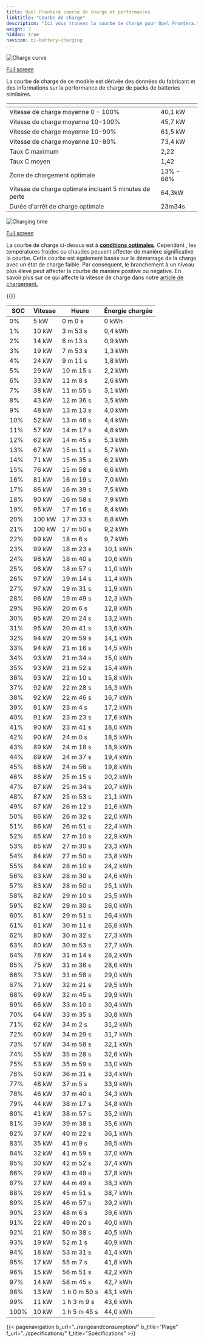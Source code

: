 ```yaml
---
title: Opel Frontera courbe de charge et performances
linktitle: "Courbe de charge"
description: "Ici vous trouvez la courbe de charge pour Opel Frontera."
weight: 3
hidden: true
navicon: bi-battery-charging
---
```

<!-- markdownlint-disable MD033 -->
<!-- markdownlint-disable MD010 -->
<img src="/images/models/opel/frontera/frontera/chargingcurve.svg" alt="Charge curve" class="img-fluid">

[Full screen](/images/models/opel/frontera/frontera/chargingcurve.svg)


<div class="alert alert-primary" role="alert">
La courbe de charge de ce modèle est dérivée des données du fabricant et des informations sur la performance de charge de packs de batteries similaires.
</div>
<div class="table-responsive">
<table class="table table-striped border">
	<thead>
		<tr>
			<th>
			</th>
			<th>
			</th>
		</tr>
	</thead>
	<tbody>
		<tr>
			<td>
				Vitesse de charge moyenne 0 - 100%
			</td>
			<td>
				40,1 kW
			</td>
		</tr>
		<tr>
			<td>
				Vitesse de charge moyenne 10-100%
			</td>
			<td>
				45,7 kW
			</td>
		</tr>
		<tr>
			<td>
				Vitesse de charge moyenne 10-90%
			</td>
			<td>
				61,5 kW
			</td>
		</tr>
		<tr>
			<td>
				Vitesse de charge moyenne 10-80%
			</td>
			<td>
				73,4 kW
			</td>
		</tr>
		<tr>
			<td>
				Taux C maximum
			</td>
			<td>
				2,22
			</td>
		</tr>
		<tr>
			<td>
				Taux C moyen
			</td>
			<td>
				1,42
			</td>
		</tr>
		<tr>
			<td>
				Zone de chargement optimale
			</td>
			<td>
				13% - 68%
			</td>
		</tr>
		<tr>
			<td>
				Vitesse de charge optimale incluant 5 minutes de perte
			</td>
			<td>
				64,3kW
			</td>
		</tr>
		<tr>
			<td>
				Durée d'arrêt de charge optimale
			</td>
			<td>
				23m34s
			</td>
		</tr>
	</tbody>
</table>
</div>
<img src="/images/models/opel/frontera/frontera/chargingtime.svg" alt="Charging time" class="img-fluid">

[Full screen](/images/models/opel/frontera/frontera/chargingtime.svg)


La courbe de charge ci-dessus est à **[conditions optimales](../../../../../technology/battery/charging/#temperature)**. Cependant , les températures froides ou chaudes peuvent affecter de manière significative la courbe. Cette courbe est également basée sur le démarrage de la charge avec un état de charge faible. Par conséquent, le branchement à un niveau plus élevé peut affecter la courbe de manière positive ou négative. En savoir plus sur ce qui affecte la vitesse de charge dans notre [article de chargement.](../../../../../technology/battery/charging/)


{{<evkxdisplayaddarticle />}}
<div class="table-responsive">
<table class="table table-striped border">
	<thead>
		<tr>
			<th>
				SOC
			</th>
			<th>
				Vitesse
			</th>
			<th>
				Heure
			</th>
			<th>
				Énergie chargée
			</th>
		</tr>
	</thead>
	<tbody>
		<tr>
			<td>
				0%
			</td>
			<td>
				5 kW
			</td>
			<td>
				 0 m 0 s
			</td>
			<td>
				0 kWh
			</td>
		</tr>
		<tr>
			<td>
				1%
			</td>
			<td>
				10 kW
			</td>
			<td>
				 3 m 53 s
			</td>
			<td>
				0,4 kWh
			</td>
		</tr>
		<tr>
			<td>
				2%
			</td>
			<td>
				14 kW
			</td>
			<td>
				 6 m 13 s
			</td>
			<td>
				0,9 kWh
			</td>
		</tr>
		<tr>
			<td>
				3%
			</td>
			<td>
				19 kW
			</td>
			<td>
				 7 m 53 s
			</td>
			<td>
				1,3 kWh
			</td>
		</tr>
		<tr>
			<td>
				4%
			</td>
			<td>
				24 kW
			</td>
			<td>
				 9 m 11 s
			</td>
			<td>
				1,8 kWh
			</td>
		</tr>
		<tr>
			<td>
				5%
			</td>
			<td>
				29 kW
			</td>
			<td>
				 10 m 15 s
			</td>
			<td>
				2,2 kWh
			</td>
		</tr>
		<tr>
			<td>
				6%
			</td>
			<td>
				33 kW
			</td>
			<td>
				 11 m 8 s
			</td>
			<td>
				2,6 kWh
			</td>
		</tr>
		<tr>
			<td>
				7%
			</td>
			<td>
				38 kW
			</td>
			<td>
				 11 m 55 s
			</td>
			<td>
				3,1 kWh
			</td>
		</tr>
		<tr>
			<td>
				8%
			</td>
			<td>
				43 kW
			</td>
			<td>
				 12 m 36 s
			</td>
			<td>
				3,5 kWh
			</td>
		</tr>
		<tr>
			<td>
				9%
			</td>
			<td>
				48 kW
			</td>
			<td>
				 13 m 13 s
			</td>
			<td>
				4,0 kWh
			</td>
		</tr>
		<tr>
			<td>
				10%
			</td>
			<td>
				52 kW
			</td>
			<td>
				 13 m 46 s
			</td>
			<td>
				4,4 kWh
			</td>
		</tr>
		<tr>
			<td>
				11%
			</td>
			<td>
				57 kW
			</td>
			<td>
				 14 m 17 s
			</td>
			<td>
				4,8 kWh
			</td>
		</tr>
		<tr>
			<td>
				12%
			</td>
			<td>
				62 kW
			</td>
			<td>
				 14 m 45 s
			</td>
			<td>
				5,3 kWh
			</td>
		</tr>
		<tr>
			<td>
				13%
			</td>
			<td>
				67 kW
			</td>
			<td>
				 15 m 11 s
			</td>
			<td>
				5,7 kWh
			</td>
		</tr>
		<tr>
			<td>
				14%
			</td>
			<td>
				71 kW
			</td>
			<td>
				 15 m 35 s
			</td>
			<td>
				6,2 kWh
			</td>
		</tr>
		<tr>
			<td>
				15%
			</td>
			<td>
				76 kW
			</td>
			<td>
				 15 m 58 s
			</td>
			<td>
				6,6 kWh
			</td>
		</tr>
		<tr>
			<td>
				16%
			</td>
			<td>
				81 kW
			</td>
			<td>
				 16 m 19 s
			</td>
			<td>
				7,0 kWh
			</td>
		</tr>
		<tr>
			<td>
				17%
			</td>
			<td>
				86 kW
			</td>
			<td>
				 16 m 39 s
			</td>
			<td>
				7,5 kWh
			</td>
		</tr>
		<tr>
			<td>
				18%
			</td>
			<td>
				90 kW
			</td>
			<td>
				 16 m 58 s
			</td>
			<td>
				7,9 kWh
			</td>
		</tr>
		<tr>
			<td>
				19%
			</td>
			<td>
				95 kW
			</td>
			<td>
				 17 m 16 s
			</td>
			<td>
				8,4 kWh
			</td>
		</tr>
		<tr>
			<td>
				20%
			</td>
			<td>
				100 kW
			</td>
			<td>
				 17 m 33 s
			</td>
			<td>
				8,8 kWh
			</td>
		</tr>
		<tr>
			<td>
				21%
			</td>
			<td>
				100 kW
			</td>
			<td>
				 17 m 50 s
			</td>
			<td>
				9,2 kWh
			</td>
		</tr>
		<tr>
			<td>
				22%
			</td>
			<td>
				99 kW
			</td>
			<td>
				 18 m 6 s
			</td>
			<td>
				9,7 kWh
			</td>
		</tr>
		<tr>
			<td>
				23%
			</td>
			<td>
				99 kW
			</td>
			<td>
				 18 m 23 s
			</td>
			<td>
				10,1 kWh
			</td>
		</tr>
		<tr>
			<td>
				24%
			</td>
			<td>
				98 kW
			</td>
			<td>
				 18 m 40 s
			</td>
			<td>
				10,6 kWh
			</td>
		</tr>
		<tr>
			<td>
				25%
			</td>
			<td>
				98 kW
			</td>
			<td>
				 18 m 57 s
			</td>
			<td>
				11,0 kWh
			</td>
		</tr>
		<tr>
			<td>
				26%
			</td>
			<td>
				97 kW
			</td>
			<td>
				 19 m 14 s
			</td>
			<td>
				11,4 kWh
			</td>
		</tr>
		<tr>
			<td>
				27%
			</td>
			<td>
				97 kW
			</td>
			<td>
				 19 m 31 s
			</td>
			<td>
				11,9 kWh
			</td>
		</tr>
		<tr>
			<td>
				28%
			</td>
			<td>
				96 kW
			</td>
			<td>
				 19 m 49 s
			</td>
			<td>
				12,3 kWh
			</td>
		</tr>
		<tr>
			<td>
				29%
			</td>
			<td>
				96 kW
			</td>
			<td>
				 20 m 6 s
			</td>
			<td>
				12,8 kWh
			</td>
		</tr>
		<tr>
			<td>
				30%
			</td>
			<td>
				95 kW
			</td>
			<td>
				 20 m 24 s
			</td>
			<td>
				13,2 kWh
			</td>
		</tr>
		<tr>
			<td>
				31%
			</td>
			<td>
				95 kW
			</td>
			<td>
				 20 m 41 s
			</td>
			<td>
				13,6 kWh
			</td>
		</tr>
		<tr>
			<td>
				32%
			</td>
			<td>
				94 kW
			</td>
			<td>
				 20 m 59 s
			</td>
			<td>
				14,1 kWh
			</td>
		</tr>
		<tr>
			<td>
				33%
			</td>
			<td>
				94 kW
			</td>
			<td>
				 21 m 16 s
			</td>
			<td>
				14,5 kWh
			</td>
		</tr>
		<tr>
			<td>
				34%
			</td>
			<td>
				93 kW
			</td>
			<td>
				 21 m 34 s
			</td>
			<td>
				15,0 kWh
			</td>
		</tr>
		<tr>
			<td>
				35%
			</td>
			<td>
				93 kW
			</td>
			<td>
				 21 m 52 s
			</td>
			<td>
				15,4 kWh
			</td>
		</tr>
		<tr>
			<td>
				36%
			</td>
			<td>
				93 kW
			</td>
			<td>
				 22 m 10 s
			</td>
			<td>
				15,8 kWh
			</td>
		</tr>
		<tr>
			<td>
				37%
			</td>
			<td>
				92 kW
			</td>
			<td>
				 22 m 28 s
			</td>
			<td>
				16,3 kWh
			</td>
		</tr>
		<tr>
			<td>
				38%
			</td>
			<td>
				92 kW
			</td>
			<td>
				 22 m 46 s
			</td>
			<td>
				16,7 kWh
			</td>
		</tr>
		<tr>
			<td>
				39%
			</td>
			<td>
				91 kW
			</td>
			<td>
				 23 m 4 s
			</td>
			<td>
				17,2 kWh
			</td>
		</tr>
		<tr>
			<td>
				40%
			</td>
			<td>
				91 kW
			</td>
			<td>
				 23 m 23 s
			</td>
			<td>
				17,6 kWh
			</td>
		</tr>
		<tr>
			<td>
				41%
			</td>
			<td>
				90 kW
			</td>
			<td>
				 23 m 41 s
			</td>
			<td>
				18,0 kWh
			</td>
		</tr>
		<tr>
			<td>
				42%
			</td>
			<td>
				90 kW
			</td>
			<td>
				 24 m 0 s
			</td>
			<td>
				18,5 kWh
			</td>
		</tr>
		<tr>
			<td>
				43%
			</td>
			<td>
				89 kW
			</td>
			<td>
				 24 m 18 s
			</td>
			<td>
				18,9 kWh
			</td>
		</tr>
		<tr>
			<td>
				44%
			</td>
			<td>
				89 kW
			</td>
			<td>
				 24 m 37 s
			</td>
			<td>
				19,4 kWh
			</td>
		</tr>
		<tr>
			<td>
				45%
			</td>
			<td>
				88 kW
			</td>
			<td>
				 24 m 56 s
			</td>
			<td>
				19,8 kWh
			</td>
		</tr>
		<tr>
			<td>
				46%
			</td>
			<td>
				88 kW
			</td>
			<td>
				 25 m 15 s
			</td>
			<td>
				20,2 kWh
			</td>
		</tr>
		<tr>
			<td>
				47%
			</td>
			<td>
				87 kW
			</td>
			<td>
				 25 m 34 s
			</td>
			<td>
				20,7 kWh
			</td>
		</tr>
		<tr>
			<td>
				48%
			</td>
			<td>
				87 kW
			</td>
			<td>
				 25 m 53 s
			</td>
			<td>
				21,1 kWh
			</td>
		</tr>
		<tr>
			<td>
				49%
			</td>
			<td>
				87 kW
			</td>
			<td>
				 26 m 12 s
			</td>
			<td>
				21,6 kWh
			</td>
		</tr>
		<tr>
			<td>
				50%
			</td>
			<td>
				86 kW
			</td>
			<td>
				 26 m 32 s
			</td>
			<td>
				22,0 kWh
			</td>
		</tr>
		<tr>
			<td>
				51%
			</td>
			<td>
				86 kW
			</td>
			<td>
				 26 m 51 s
			</td>
			<td>
				22,4 kWh
			</td>
		</tr>
		<tr>
			<td>
				52%
			</td>
			<td>
				85 kW
			</td>
			<td>
				 27 m 10 s
			</td>
			<td>
				22,9 kWh
			</td>
		</tr>
		<tr>
			<td>
				53%
			</td>
			<td>
				85 kW
			</td>
			<td>
				 27 m 30 s
			</td>
			<td>
				23,3 kWh
			</td>
		</tr>
		<tr>
			<td>
				54%
			</td>
			<td>
				84 kW
			</td>
			<td>
				 27 m 50 s
			</td>
			<td>
				23,8 kWh
			</td>
		</tr>
		<tr>
			<td>
				55%
			</td>
			<td>
				84 kW
			</td>
			<td>
				 28 m 10 s
			</td>
			<td>
				24,2 kWh
			</td>
		</tr>
		<tr>
			<td>
				56%
			</td>
			<td>
				83 kW
			</td>
			<td>
				 28 m 30 s
			</td>
			<td>
				24,6 kWh
			</td>
		</tr>
		<tr>
			<td>
				57%
			</td>
			<td>
				83 kW
			</td>
			<td>
				 28 m 50 s
			</td>
			<td>
				25,1 kWh
			</td>
		</tr>
		<tr>
			<td>
				58%
			</td>
			<td>
				82 kW
			</td>
			<td>
				 29 m 10 s
			</td>
			<td>
				25,5 kWh
			</td>
		</tr>
		<tr>
			<td>
				59%
			</td>
			<td>
				82 kW
			</td>
			<td>
				 29 m 30 s
			</td>
			<td>
				26,0 kWh
			</td>
		</tr>
		<tr>
			<td>
				60%
			</td>
			<td>
				81 kW
			</td>
			<td>
				 29 m 51 s
			</td>
			<td>
				26,4 kWh
			</td>
		</tr>
		<tr>
			<td>
				61%
			</td>
			<td>
				81 kW
			</td>
			<td>
				 30 m 11 s
			</td>
			<td>
				26,8 kWh
			</td>
		</tr>
		<tr>
			<td>
				62%
			</td>
			<td>
				80 kW
			</td>
			<td>
				 30 m 32 s
			</td>
			<td>
				27,3 kWh
			</td>
		</tr>
		<tr>
			<td>
				63%
			</td>
			<td>
				80 kW
			</td>
			<td>
				 30 m 53 s
			</td>
			<td>
				27,7 kWh
			</td>
		</tr>
		<tr>
			<td>
				64%
			</td>
			<td>
				78 kW
			</td>
			<td>
				 31 m 14 s
			</td>
			<td>
				28,2 kWh
			</td>
		</tr>
		<tr>
			<td>
				65%
			</td>
			<td>
				75 kW
			</td>
			<td>
				 31 m 36 s
			</td>
			<td>
				28,6 kWh
			</td>
		</tr>
		<tr>
			<td>
				66%
			</td>
			<td>
				73 kW
			</td>
			<td>
				 31 m 58 s
			</td>
			<td>
				29,0 kWh
			</td>
		</tr>
		<tr>
			<td>
				67%
			</td>
			<td>
				71 kW
			</td>
			<td>
				 32 m 21 s
			</td>
			<td>
				29,5 kWh
			</td>
		</tr>
		<tr>
			<td>
				68%
			</td>
			<td>
				69 kW
			</td>
			<td>
				 32 m 45 s
			</td>
			<td>
				29,9 kWh
			</td>
		</tr>
		<tr>
			<td>
				69%
			</td>
			<td>
				66 kW
			</td>
			<td>
				 33 m 10 s
			</td>
			<td>
				30,4 kWh
			</td>
		</tr>
		<tr>
			<td>
				70%
			</td>
			<td>
				64 kW
			</td>
			<td>
				 33 m 35 s
			</td>
			<td>
				30,8 kWh
			</td>
		</tr>
		<tr>
			<td>
				71%
			</td>
			<td>
				62 kW
			</td>
			<td>
				 34 m 2 s
			</td>
			<td>
				31,2 kWh
			</td>
		</tr>
		<tr>
			<td>
				72%
			</td>
			<td>
				60 kW
			</td>
			<td>
				 34 m 29 s
			</td>
			<td>
				31,7 kWh
			</td>
		</tr>
		<tr>
			<td>
				73%
			</td>
			<td>
				57 kW
			</td>
			<td>
				 34 m 58 s
			</td>
			<td>
				32,1 kWh
			</td>
		</tr>
		<tr>
			<td>
				74%
			</td>
			<td>
				55 kW
			</td>
			<td>
				 35 m 28 s
			</td>
			<td>
				32,6 kWh
			</td>
		</tr>
		<tr>
			<td>
				75%
			</td>
			<td>
				53 kW
			</td>
			<td>
				 35 m 59 s
			</td>
			<td>
				33,0 kWh
			</td>
		</tr>
		<tr>
			<td>
				76%
			</td>
			<td>
				50 kW
			</td>
			<td>
				 36 m 31 s
			</td>
			<td>
				33,4 kWh
			</td>
		</tr>
		<tr>
			<td>
				77%
			</td>
			<td>
				48 kW
			</td>
			<td>
				 37 m 5 s
			</td>
			<td>
				33,9 kWh
			</td>
		</tr>
		<tr>
			<td>
				78%
			</td>
			<td>
				46 kW
			</td>
			<td>
				 37 m 40 s
			</td>
			<td>
				34,3 kWh
			</td>
		</tr>
		<tr>
			<td>
				79%
			</td>
			<td>
				44 kW
			</td>
			<td>
				 38 m 17 s
			</td>
			<td>
				34,8 kWh
			</td>
		</tr>
		<tr>
			<td>
				80%
			</td>
			<td>
				41 kW
			</td>
			<td>
				 38 m 57 s
			</td>
			<td>
				35,2 kWh
			</td>
		</tr>
		<tr>
			<td>
				81%
			</td>
			<td>
				39 kW
			</td>
			<td>
				 39 m 38 s
			</td>
			<td>
				35,6 kWh
			</td>
		</tr>
		<tr>
			<td>
				82%
			</td>
			<td>
				37 kW
			</td>
			<td>
				 40 m 22 s
			</td>
			<td>
				36,1 kWh
			</td>
		</tr>
		<tr>
			<td>
				83%
			</td>
			<td>
				35 kW
			</td>
			<td>
				 41 m 9 s
			</td>
			<td>
				36,5 kWh
			</td>
		</tr>
		<tr>
			<td>
				84%
			</td>
			<td>
				32 kW
			</td>
			<td>
				 41 m 59 s
			</td>
			<td>
				37,0 kWh
			</td>
		</tr>
		<tr>
			<td>
				85%
			</td>
			<td>
				30 kW
			</td>
			<td>
				 42 m 52 s
			</td>
			<td>
				37,4 kWh
			</td>
		</tr>
		<tr>
			<td>
				86%
			</td>
			<td>
				29 kW
			</td>
			<td>
				 43 m 49 s
			</td>
			<td>
				37,8 kWh
			</td>
		</tr>
		<tr>
			<td>
				87%
			</td>
			<td>
				27 kW
			</td>
			<td>
				 44 m 49 s
			</td>
			<td>
				38,3 kWh
			</td>
		</tr>
		<tr>
			<td>
				88%
			</td>
			<td>
				26 kW
			</td>
			<td>
				 45 m 51 s
			</td>
			<td>
				38,7 kWh
			</td>
		</tr>
		<tr>
			<td>
				89%
			</td>
			<td>
				25 kW
			</td>
			<td>
				 46 m 57 s
			</td>
			<td>
				39,2 kWh
			</td>
		</tr>
		<tr>
			<td>
				90%
			</td>
			<td>
				23 kW
			</td>
			<td>
				 48 m 6 s
			</td>
			<td>
				39,6 kWh
			</td>
		</tr>
		<tr>
			<td>
				91%
			</td>
			<td>
				22 kW
			</td>
			<td>
				 49 m 20 s
			</td>
			<td>
				40,0 kWh
			</td>
		</tr>
		<tr>
			<td>
				92%
			</td>
			<td>
				21 kW
			</td>
			<td>
				 50 m 38 s
			</td>
			<td>
				40,5 kWh
			</td>
		</tr>
		<tr>
			<td>
				93%
			</td>
			<td>
				19 kW
			</td>
			<td>
				 52 m 1 s
			</td>
			<td>
				40,9 kWh
			</td>
		</tr>
		<tr>
			<td>
				94%
			</td>
			<td>
				18 kW
			</td>
			<td>
				 53 m 31 s
			</td>
			<td>
				41,4 kWh
			</td>
		</tr>
		<tr>
			<td>
				95%
			</td>
			<td>
				17 kW
			</td>
			<td>
				 55 m 7 s
			</td>
			<td>
				41,8 kWh
			</td>
		</tr>
		<tr>
			<td>
				96%
			</td>
			<td>
				15 kW
			</td>
			<td>
				 56 m 51 s
			</td>
			<td>
				42,2 kWh
			</td>
		</tr>
		<tr>
			<td>
				97%
			</td>
			<td>
				14 kW
			</td>
			<td>
				 58 m 45 s
			</td>
			<td>
				42,7 kWh
			</td>
		</tr>
		<tr>
			<td>
				98%
			</td>
			<td>
				13 kW
			</td>
			<td>
				1 h 0 m 50 s
			</td>
			<td>
				43,1 kWh
			</td>
		</tr>
		<tr>
			<td>
				99%
			</td>
			<td>
				11 kW
			</td>
			<td>
				1 h 3 m 9 s
			</td>
			<td>
				43,6 kWh
			</td>
		</tr>
		<tr>
			<td>
				100%
			</td>
			<td>
				10 kW
			</td>
			<td>
				1 h 5 m 45 s
			</td>
			<td>
				44,0 kWh
			</td>
		</tr>
	</tbody>
</table>
</div>


{{< pagenavigation b_url="../rangeandconsumption/" b_title="Plage" f_url="../specifications/" f_title="Spécifications" >}}
